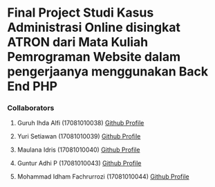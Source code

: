 # Final Project Studi Kasus Administrasi Online disingkat ATRON dari Mata Kuliah Pemrograman Website dalam pengerjaanya menggunakan Back End PHP 

### Collaborators

1. Guruh Ihda Alfi (17081010038) [Github Profile](https://github.com/guruhalfi)
2. Yuri Setiawan (17081010039) [Github Profile](https://github.com/yurisetiawan43)

3. Maulana Idris (17081010040) [Github Profile](https://github.com/maulidr17)

4. Guntur Adhi P (17081010043) [Github Profile](https://github.com/GugunAP)

5. Mohammad Idham Fachrurrozi (17081010044) [Github Profile](github.com/idhamozi)